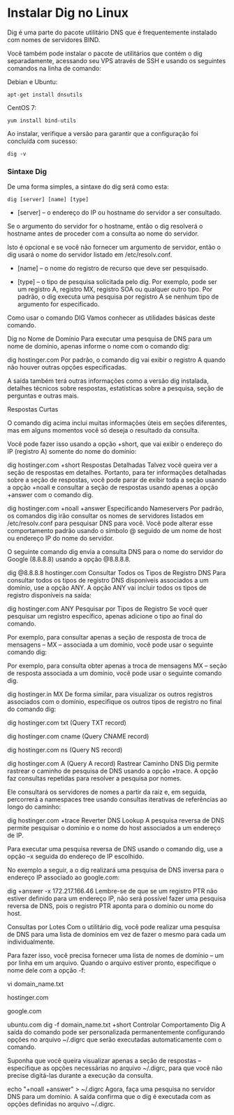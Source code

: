 
<h1> Instalar Dig no Linux </h1>

Dig é uma parte do pacote utilitário DNS que é frequentemente instalado com nomes de servidores BIND.

Você também pode instalar o pacote de utilitários que contém o dig separadamente, acessando seu VPS através de SSH e usando os seguintes comandos na linha de comando:

Debian e Ubuntu:

    apt-get install dnsutils

CentOS 7:

    yum install bind-utils

Ao instalar, verifique a versão para garantir que a configuração foi concluída com sucesso:

    dig -v

<h3>Sintaxe Dig</h3>

De uma forma simples, a sintaxe do dig será como esta:

    dig [server] [name] [type]

* [server] – o endereço do IP ou hostname do servidor a ser consultado.

<p>Se o argumento do servidor for o hostname, então o dig resolverá o hostname antes de proceder com a consulta ao nome do servidor.</p>
<p>Isto é opcional e se você não fornecer um argumento de servidor, então o dig usará o nome do servidor listado em /etc/resolv.conf.</p>

* [name] – o nome do registro de recurso que deve ser pesquisado.

* [type] – o tipo de pesquisa solicitada pelo dig. Por exemplo, pode ser um registro A, registro MX, registro SOA ou qualquer outro tipo. Por padrão, o dig executa uma pesquisa por registro A se nenhum tipo de argumento for especificado.

Como usar o comando DIG
Vamos conhecer as utilidades básicas deste comando.

Dig no Nome de Domínio
Para executar uma pesquisa de DNS para um nome de domínio, apenas informe o nome com o comando dig:

dig hostinger.com
Por padrão, o comando dig vai exibir o registro A quando não houver outras opções especificadas.

A saída também terá outras informações como a versão dig instalada, detalhes técnicos sobre respostas, estatísticas sobre a pesquisa, seção de perguntas e outras mais.

Respostas Curtas

O comando dig acima inclui muitas informações úteis em seções diferentes, mas em alguns momentos você só deseja o resultado da consulta.

Você pode fazer isso usando a opção +short, que vai exibir o endereço do IP (registro A) somente do nome do domínio:

dig hostinger.com +short
Respostas Detalhadas
Talvez você queira ver a seção de respostas em detalhes. Portanto, para ter informações detalhadas sobre a seção de respostas, você pode parar de exibir toda a seção usando a opção +noall e consultar a seção de respostas usando apenas a opção +answer com o comando dig.

dig hostinger.com +noall +answer
Especificando Nameservers
Por padrão, os comandos dig irão consultar os nomes de servidores listados em /etc/resolv.conf para pesquisar DNS para você. Você pode alterar esse comportamento padrão usando o símbolo @ seguido de um nome de host ou endereço IP do nome do servidor.

O seguinte comando dig envia a consulta DNS para o nome do servidor do Google (8.8.8.8) usando a opção @8.8.8.8.

dig @8.8.8.8 hostinger.com
Consultar Todos os Tipos de Registro DNS
Para consultar todos os tipos de registro DNS disponíveis associados a um domínio, use a opção ANY. A opção ANY vai incluir todos os tipos de registro disponíveis na saída:

dig hostinger.com ANY
Pesquisar por Tipos de Registro
Se você quer pesquisar um registro específico, apenas adicione o tipo ao final do comando.

Por exemplo, para consultar apenas a seção de resposta de troca de mensagens – MX – associada a um domínio, você pode usar o seguinte comando dig:

Por exemplo, para consulta obter apenas a troca de mensagens MX – seção de resposta associada a um domínio, você pode usar o seguinte comando dig.

dig hostinger.in MX
De forma similar, para visualizar os outros registros associados com o domínio, especifique os outros tipos de registro no final do comando dig:

dig hostinger.com txt (Query TXT record)

dig hostinger.com cname (Query CNAME record)

dig hostinger.com ns (Query NS record)

dig hostinger.com A (Query A record)
Rastrear Caminho DNS
Dig permite rastrear o caminho de pesquisa de DNS usando a opção +trace. A opção faz consultas repetidas para resolver a pesquisa por nomes.

Ele consultará os servidores de nomes a partir da raiz e, em seguida, percorrerá a namespaces tree usando consultas iterativas de referências ao longo do caminho:

dig hostinger.com +trace
Reverter DNS Lookup
A pesquisa reversa de DNS permite pesquisar o domínio e o nome do host associados a um endereço de IP.

Para executar uma pesquisa reversa de DNS usando o comando dig, use a opção –x seguida do endereço de IP escolhido.

No exemplo a seguir, a o dig realizará uma pesquisa de DNS inversa para o endereço IP associado ao google.com:

dig +answer -x 172.217.166.46
Lembre-se de que se um registro PTR não estiver definido para um endereço IP, não será possível fazer uma pesquisa reversa de DNS, pois o registro PTR aponta para o domínio ou nome do host.

Consultas por Lotes
Com o utilitário dig, você pode realizar uma pesquisa de DNS para uma lista de domínios em vez de fazer o mesmo para cada um individualmente.

Para fazer isso, você precisa fornecer uma lista de nomes de domínio – um por linha em um arquivo. Quando o arquivo estiver pronto, especifique o nome dele com a opção -f:

vi domain_name.txt

hostinger.com

google.com

ubuntu.com
dig -f domain_name.txt +short
Controlar Comportamento Dig
A saída do comando pode ser personalizada permanentemente configurando opções no arquivo ~/.digrc que serão executadas automaticamente com o comando.

Suponha que você queira visualizar apenas a seção de respostas – especifique as opções necessárias no arquivo ~/.digrc, para que você não precise digitá-las durante a execução da consulta.

echo "+noall +answer" > ~/.digrc
Agora, faça uma pesquisa no servidor DNS para um domínio. A saída confirma que o dig é executada com as opções definidas no arquivo ~/.digrc.